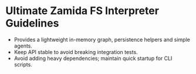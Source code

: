 # Ultimate Zamida FS Interpreter Guidelines

- Provides a lightweight in-memory graph, persistence helpers and simple agents.
- Keep API stable to avoid breaking integration tests.
- Avoid adding heavy dependencies; maintain quick startup for CLI scripts.
